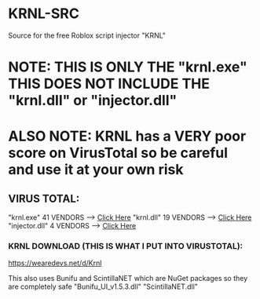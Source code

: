 # KRNL-SRC
Source for the free Roblox script injector "KRNL"

# NOTE: THIS IS ONLY THE "krnl.exe" THIS DOES NOT INCLUDE THE "krnl.dll" or "injector.dll"
# ALSO NOTE: KRNL has a VERY poor score on VirusTotal so be careful and use it at your own risk

## VIRUS TOTAL:
"krnl.exe"        41 VENDORS   -->   [Click Here](https://www.virustotal.com/gui/file/16a708453fef15c6949ef6278020b9df440bb5e93d2b644dacc37729f3e6c09f)
"krnl.dll"        19 VENDORS   -->   [Click Here](https://www.virustotal.com/gui/file/e49cc1b09722be02d000f0091fc287aaae4bb100e1009d2b2a5221cd3218fb6c)
"injector.dll"     4 VENDORS   -->   [Click Here](https://www.virustotal.com/gui/file/4cd782cfc5344a942f3f0a61c021122ded48b5e175de76f393419901708c04d4)

### KRNL DOWNLOAD (THIS IS WHAT I PUT INTO VIRUSTOTAL):
https://wearedevs.net/d/Krnl

This also uses Bunifu and ScintillaNET which are NuGet packages so they are completely safe
"Bunifu_UI_v1.5.3.dll"
"ScintillaNET.dll"

